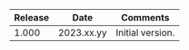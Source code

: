 | Release  | Date       | Comments             |
|----------|------------|----------------------|
| 1.000    | 2023.xx.yy | Initial version.     |




